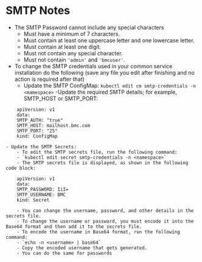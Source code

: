 # SMTP Notes
- The SMTP Password cannot include any special characters
    - Must have a minimum of 7 characters.
    - Must contain at least one uppercase letter and one lowercase letter.
    - Must contain at least one digit.
    - Must not contain any special character. 
    - Must not contain `'admin'` and `'bmcuser'`.
- To change the SMTP credentials used in your common service installation do the following (save any file you edit after finishing and no action is required after that)
    - Update the SMTP ConfigMap:
        `kubectl edit cm smtp-credentials -n <mamespace>`
        -Update the required SMTP details; for example, SMTP_HOST or SMTP_PORT:
````
    apiVersion: v1
    data:
    SMTP_AUTH: "true"
    SMTP_HOST: mailhost.bmc.com
    SMTP_PORT: "25"
    kind: ConfigMap
````
    - Update the SMTP Secrets:
        - To edit the SMTP secrets file, run the following command:
        - `kubectl edit secret smtp-credentials -n <namespace>`
        - The SMTP secrets file is displayed, as shown in the following code block:
````
    apiVersion: v1
    data:
    SMTP_PASSWORD: IiI=
    SMTP_USERNAME: BMC
    kind: Secret
````
        - You can change the username, password, and other details in the secrets file. 
        - To change the username or password, you must encode it into the Base64 format and then add it to the secrets file.
        - To encode the username in Base64 format, run the following command:
        - `echo -n <username> | base64`
        - Copy the encoded username that gets generated.
        - You can do the same for passwords
